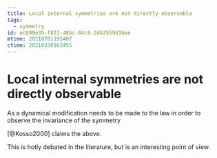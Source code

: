 ```yaml
---
title: Local internal symmetries are not directly observable
tags:
  - symmetry
id: ecb99e35-f821-48bc-84c9-2db2559d3bee
mtime: 20210701195407
ctime: 20210330163455
---
```


# Local internal symmetries are not directly observable

As a dynamical modification needs to be made to the law in order to observe the invariance of the symmetry

[@Kosso2000] claims the above.

This is hotly debated in the literature, but is an interesting point of view.
